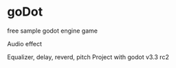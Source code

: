 # goDot
free sample godot engine game 

Audio effect

Equalizer, delay, reverd, pitch
Project with godot v3.3 rc2
